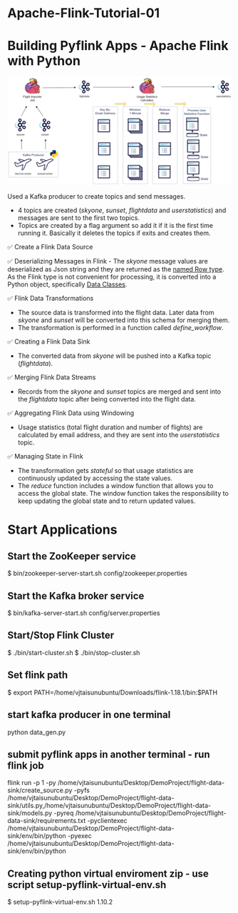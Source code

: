 # Apache-Flink-Tutorial-01

# Building Pyflink Apps - Apache Flink with Python

![](./images/featured.png)


Used a Kafka producer to create topics and send messages.
- 4 topics are created (_skyone_, _sunset_, _flightdata_ and _userstatistics_) and messages are sent to the first two topics.
- Topics are created by a flag argument so add it if it is the first time running it. Basically it deletes the topics if exits and creates them.

✅ Create a Flink Data Source
   
✅ Deserializing Messages in Flink
    - The _skyone_ message values are deserialized as Json string and they are returned as the [named Row type](https://nightlies.apache.org/flink/flink-docs-master/api/python/reference/pyflink.common/api/pyflink.common.typeinfo.Types.ROW_NAMED.html#pyflink.common.typeinfo.Types.ROW_NAMED). As the Flink type is not convenient for processing, it is converted into a Python object, specifically [Data Classes](https://docs.python.org/3/library/dataclasses.html).

✅ Flink Data Transformations
- The source data is transformed into the flight data. Later data from _skyone_ and _sunset_ will be converted into this schema for merging them.
- The transformation is performed in a function called _define_workflow_.

✅ Creating a Flink Data Sink
- The converted data from _skyone_ will be pushed into a Kafka topic (_flightdata_).

✅ Merging Flink Data Streams
- Records from the _skyone_ and _sunset_ topics are merged and sent into the _flightdata_ topic after being converted into the flight data.

✅ Aggregating Flink Data using Windowing
- Usage statistics (total flight duration and number of flights) are calculated by email address, and they are sent into the _userstatistics_ topic.

✅ Managing State in Flink 
- The transformation gets _stateful_ so that usage statistics are continuously updated by accessing the state values.
- The _reduce_ function includes a window function that allows you to access the global state. The window function takes the responsibility to keep updating the global state and to return updated values.

# Start Applications

## Start the ZooKeeper service
$ bin/zookeeper-server-start.sh config/zookeeper.properties

## Start the Kafka broker service
$ bin/kafka-server-start.sh config/server.properties

## Start/Stop Flink Cluster
$ ./bin/start-cluster.sh
$ ./bin/stop-cluster.sh

## Set flink path
$ export PATH=/home/vjtaisunubuntu/Downloads/flink-1.18.1/bin:$PATH

## start kafka producer in one terminal
python data_gen.py

## submit pyflink apps in another terminal - run flink job
flink run -p 1 -py /home/vjtaisunubuntu/Desktop/DemoProject/flight-data-sink/create_source.py -pyfs /home/vjtaisunubuntu/Desktop/DemoProject/flight-data-sink/utils.py,/home/vjtaisunubuntu/Desktop/DemoProject/flight-data-sink/models.py -pyreq /home/vjtaisunubuntu/Desktop/DemoProject/flight-data-sink/requirements.txt -pyclientexec /home/vjtaisunubuntu/Desktop/DemoProject/flight-data-sink/env/bin/python -pyexec /home/vjtaisunubuntu/Desktop/DemoProject/flight-data-sink/env/bin/python

## Creating python virtual enviroment zip - use script setup-pyflink-virtual-env.sh
$ setup-pyflink-virtual-env.sh 1.10.2